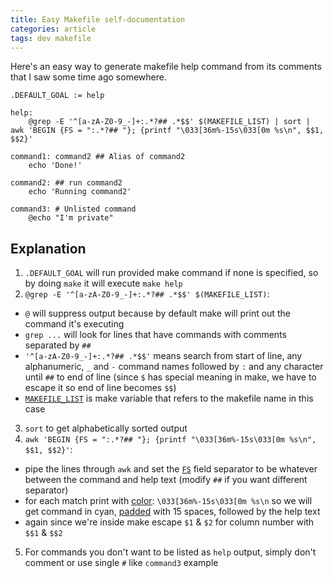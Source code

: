 ```yaml
---
title: Easy Makefile self-documentation
categories: article
tags: dev makefile
---
```



Here's an easy way to generate makefile help command from its comments that I saw some time ago somewhere.

```
.DEFAULT_GOAL := help

help:
	@grep -E '^[a-zA-Z0-9_-]+:.*?## .*$$' $(MAKEFILE_LIST) | sort | awk 'BEGIN {FS = ":.*?## "}; {printf "\033[36m%-15s\033[0m %s\n", $$1, $$2}'

command1: command2 ## Alias of command2
	echo 'Done!'

command2: ## run command2
	echo 'Running command2'

command3: # Unlisted command
	@echo "I'm private"
```

## Explanation

1. `.DEFAULT_GOAL` will run provided make command if none is specified, so by doing `make` it will execute `make help`
2. `@grep -E '^[a-zA-Z0-9_-]+:.*?## .*$$' $(MAKEFILE_LIST)`:
  - `@` will suppress output because by default make will print out the command it's executing
  - `grep ...` will look for lines that have commands with comments separated by `##`
  - `'^[a-zA-Z0-9_-]+:.*?## .*$$'` means search from start of line, any alphanumeric, `_` and `-` command names followed by `:` and any character until `##` to end of line (since `$` has special meaning in make, we have to escape it so end of line becomes `$$`)
  - [`MAKEFILE_LIST`](https://ftp.gnu.org/old-gnu/Manuals/make-3.80/html_node/make_17.html) is make variable that refers to the makefile name in this case
3. `sort` to get alphabetically sorted output
4. `awk 'BEGIN {FS = ":.*?## "}; {printf "\033[36m%-15s\033[0m %s\n", $$1, $$2}'`:
  - pipe the lines through `awk` and set the [`FS`](https://www.gnu.org/software/gawk/manual/html_node/Field-Separators.html) field separator to be whatever between the command and help text (modify `##` if you want different separator)
  - for each match print with [color](https://en.wikipedia.org/wiki/ANSI_escape_code#Colors): `\033[36m%-15s\033[0m %s\n` so we will get command in cyan, [padded](https://www.gnu.org/software/gawk/manual/html_node/Format-Modifiers.html) with 15 spaces, followed by the help text
  - again since we're inside make escape `$1` & `$2` for column number with `$$1` & `$$2`
5. For commands you don't want to be listed as `help` output, simply don't comment or use single `#` like `command3` example

